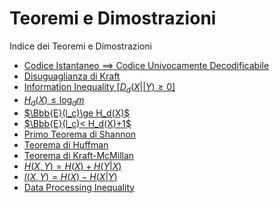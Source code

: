 # Teoremi e Dimostrazioni


Indice dei Teoremi e Dimostrazioni
- [Codice Istantaneo $\implies$ Codice Univocamente Decodificabile](https://github.com/Alit54/UniMi---Teoria-dell-Informazione/blob/develop/pdf/Lez02.pdf)
- [Disuguaglianza di Kraft](https://github.com/Alit54/UniMi---Teoria-dell-Informazione/blob/develop/pdf/Lez03.pdf)
- [Information Inequality $[D_d(X||Y)\ge0]$](https://github.com/Alit54/UniMi---Teoria-dell-Informazione/blob/develop/pdf/Lez04.pdf)
- [$H_d(X)\le\log_dm$](https://github.com/Alit54/UniMi---Teoria-dell-Informazione/blob/develop/pdf/Lez04.pdf)
- [$\Bbb{E}(l_c)\ge H_d(X)$](https://github.com/Alit54/UniMi---Teoria-dell-Informazione/blob/develop/pdf/Lez04.pdf)
- [$\Bbb{E}(l_c)< H_d(X)+1$](https://github.com/Alit54/UniMi---Teoria-dell-Informazione/blob/develop/pdf/Lez05.pdf)
- [Primo Teorema di Shannon](https://github.com/Alit54/UniMi---Teoria-dell-Informazione/blob/develop/pdf/Lez05.pdf)
- [Teorema di Huffman](https://github.com/Alit54/UniMi---Teoria-dell-Informazione/blob/develop/pdf/Lez06.pdf)
- [Teorema di Kraft-McMillan](https://github.com/Alit54/UniMi---Teoria-dell-Informazione/blob/develop/pdf/Lez07.pdf)
- [$H(X,Y)=H(X)+H(Y|X)$](https://github.com/Alit54/UniMi---Teoria-dell-Informazione/blob/develop/pdf/Lez08.pdf)
- [$I(X,Y)=H(X)-H(X|Y)$](https://github.com/Alit54/UniMi---Teoria-dell-Informazione/blob/develop/pdf/Lez08.pdf)
- [Data Processing Inequality](https://github.com/Alit54/UniMi---Teoria-dell-Informazione/blob/develop/pdf/Lez08.pdf)